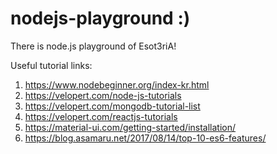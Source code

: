 # nodejs-playground :)
There is node.js playground of Esot3riA!

Useful tutorial links:
1. https://www.nodebeginner.org/index-kr.html
2. https://velopert.com/node-js-tutorials
3. https://velopert.com/mongodb-tutorial-list
4. https://velopert.com/reactjs-tutorials
5. https://material-ui.com/getting-started/installation/
6. https://blog.asamaru.net/2017/08/14/top-10-es6-features/
